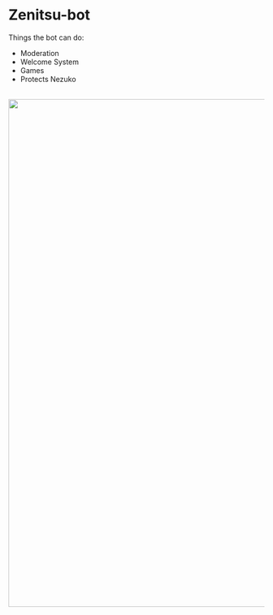 # Zenitsu-bot
Things the bot can do:
- Moderation 
- Welcome System 
- Games
- Protects Nezuko
<br>
<img src="images/zen.gif" width="1000">

